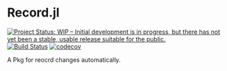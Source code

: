 # Record.jl

[![Project Status: WIP – Initial development is in progress, but there has not yet been a stable, usable release suitable for the public.](https://www.repostatus.org/badges/latest/wip.svg)](https://www.repostatus.org/#wip)
[![Build Status](https://github.com/wangl-cc/Record.jl/actions/workflows/ci.yml/badge.svg?branch=master)](https://github.com/wangl-cc/Record.jl/actions/workflows/ci.yml)
[![codecov](https://codecov.io/gh/wangl-cc/Record.jl/branch/master/graph/badge.svg?token=PB3THCTNJ9)](https://codecov.io/gh/wangl-cc/Record.jl)

A Pkg for reocrd changes automatically.

